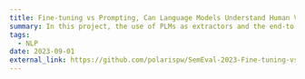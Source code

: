 ```yaml
---
title: Fine-tuning vs Prompting, Can Language Models Understand Human Values?
summary: In this project, the use of PLMs as extractors and the end-to-end fine-tuning approach (prompt tuning, etc.) are compared to validate the comprehension capabilities of PLMs at different scales in understanding human values.
tags:
  - NLP
date: 2023-09-01
external_link: https://github.com/polarispw/SemEval-2023-Fine-tuning-vs-Prompting
---
```

